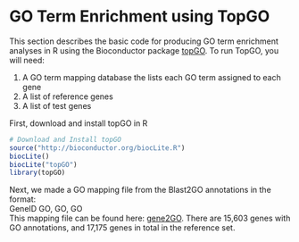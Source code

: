 # GO Term Enrichment using TopGO
This section describes the basic code for producing GO term enrichment analyses in R using the Bioconductor package [topGO](http://bioconductor.org/packages/release/bioc/html/topGO.html). To run TopGO, you will need:
  1.  A GO term mapping database the lists each GO term assigned to each gene
  2.  A list of reference genes
  3.  A list of test genes

First, download and install topGO in R
```R
# Download and Install topGO
source("http://bioconductor.org/biocLite.R")
biocLite()
biocLite("topGO")
library(topGO)
```

Next, we made a GO mapping file from the Blast2GO annotations in the format:  
GeneID   GO, GO, GO  
This mapping file can be found here: [gene2GO](./Data/gene2GO).
There are 15,603 genes with GO annotations, and 17,175 genes in total in the reference set.
